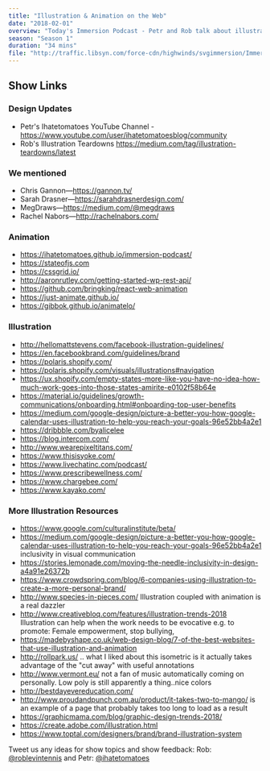 ```yaml
---
title: "Illustration & Animation on the Web"
date: "2018-02-01"
overview: "Today's Immersion Podcast - Petr and Rob talk about illustration and animation on the web…"
season: "Season 1"
duration: "34 mins"
file: "http://traffic.libsyn.com/force-cdn/highwinds/svgimmersion/Immersion_Podcast_E7Illustration__Animation_on_the_Web.mp3"
---
```


## Show Links
 
### Design Updates
* Petr's Ihatetomatoes YouTube Channel - https://www.youtube.com/user/ihatetomatoesblog/community
* Rob's Illustration Teardowns https://medium.com/tag/illustration-teardowns/latest

### We mentioned 
* Chris Gannon—https://gannon.tv/ 
* Sarah Drasner—https://sarahdrasnerdesign.com/ 
* MegDraws—https://medium.com/@megdraws
* Rachel Nabors—http://rachelnabors.com/

### Animation

* https://ihatetomatoes.github.io/immersion-podcast/
* https://stateofjs.com
* https://cssgrid.io/
* http://aaronrutley.com/getting-started-wp-rest-api/
* https://github.com/bringking/react-web-animation
* https://just-animate.github.io/
* https://gibbok.github.io/animatelo/

### Illustration

* http://hellomattstevens.com/facebook-illustration-guidelines/
* https://en.facebookbrand.com/guidelines/brand
* https://polaris.shopify.com/
* https://polaris.shopify.com/visuals/illustrations#navigation
* https://ux.shopify.com/empty-states-more-like-you-have-no-idea-how-much-work-goes-into-those-states-amirite-e0102f58b64e
* https://material.io/guidelines/growth-communications/onboarding.html#onboarding-top-user-benefits
* https://medium.com/google-design/picture-a-better-you-how-google-calendar-uses-illustration-to-help-you-reach-your-goals-96e52bb4a2e1
* https://dribbble.com/byalicelee
* https://blog.intercom.com/
* http://www.wearepixeltitans.com/
* https://www.thisisyoke.com/
* https://www.livechatinc.com/podcast/
* https://www.prescribewellness.com/
* https://www.chargebee.com/
* https://www.kayako.com/

### More Illustration Resources
* https://www.google.com/culturalinstitute/beta/
* https://medium.com/google-design/picture-a-better-you-how-google-calendar-uses-illustration-to-help-you-reach-your-goals-96e52bb4a2e1
inclusivity in visual communication
* https://stories.lemonade.com/moving-the-needle-inclusivity-in-design-a4a91e26372b
* https://www.crowdspring.com/blog/6-companies-using-illustration-to-create-a-more-personal-brand/
* http://www.species-in-pieces.com/
Illustration coupled with animation is a real dazzler
* http://www.creativebloq.com/features/illustration-trends-2018
Illustration can help when the work needs to be evocative e.g. to promote: Female empowerment, stop bullying,
* https://madebyshape.co.uk/web-design-blog/7-of-the-best-websites-that-use-illustration-and-animation
* http://rollpark.us/ .. what I liked about this isometric is it actually takes advantage of the "cut away" with useful annotations
* http://www.vermont.eu/ not a fan of music automatically coming on personally. Low poly is still apparently a thing..nice colors
* http://bestdayevereducation.com/
* http://www.proudandpunch.com.au/product/it-takes-two-to-mango/ is an example of a page that probably takes too long to load as a result
* https://graphicmama.com/blog/graphic-design-trends-2018/
* https://create.adobe.com/illustration.html
* https://www.toptal.com/designers/brand/brand-illustration-system

Tweet us any ideas for show topics and show feedback: Rob:
[@roblevintennis](https://twitter.com/roblevintennis) and Petr:
[@ihatetomatoes](https://twitter.com/ihatetomatoes)
